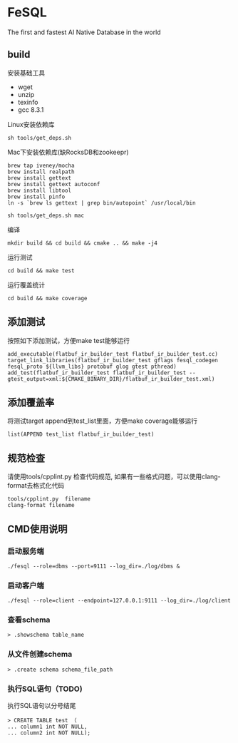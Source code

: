 # FeSQL

The first and fastest AI Native Database in the world

## build 

安装基础工具
* wget
* unzip
* texinfo
* gcc 8.3.1

Linux安装依赖库

```
sh tools/get_deps.sh
```

Mac下安装依赖库(缺RocksDB和zookeepr)

```shell
brew tap iveney/mocha
brew install realpath
brew install gettext
brew install gettext autoconf
brew install libtool
brew install pinfo
ln -s `brew ls gettext | grep bin/autopoint` /usr/local/bin

sh tools/get_deps.sh mac
```

编译

```
mkdir build && cd build && cmake .. && make -j4
```

运行测试

```
cd build && make test
```

运行覆盖统计

```
cd build && make coverage
```

## 添加测试

按照如下添加测试，方便make test能够运行
```
add_executable(flatbuf_ir_builder_test flatbuf_ir_builder_test.cc)
target_link_libraries(flatbuf_ir_builder_test gflags fesql_codegen fesql_proto ${llvm_libs} protobuf glog gtest pthread)
add_test(flatbuf_ir_builder_test flatbuf_ir_builder_test --gtest_output=xml:${CMAKE_BINARY_DIR}/flatbuf_ir_builder_test.xml)
```

## 添加覆盖率

将测试target append到test_list里面，方便make coverage能够运行
```
list(APPEND test_list flatbuf_ir_builder_test)
```

## 规范检查

请使用tools/cpplint.py 检查代码规范,
如果有一些格式问题，可以使用clang-format去格式化代码
```
tools/cpplint.py  filename
clang-format filename
```

## CMD使用说明

### 启动服务端

```shell script
./fesql --role=dbms --port=9111 --log_dir=./log/dbms &
```

### 启动客户端

```shell script
./fesql --role=client --endpoint=127.0.0.1:9111 --log_dir=./log/client
```

### 查看schema

```shell script
> .showschema table_name
```

### 从文件创建schema

```shell script
> .create schema schema_file_path
```

### 执行SQL语句（TODO)

执行SQL语句以分号结尾
```shell script
> CREATE TABLE test （
... column1 int NOT NULL,
... column2 int NOT NULL);
```






